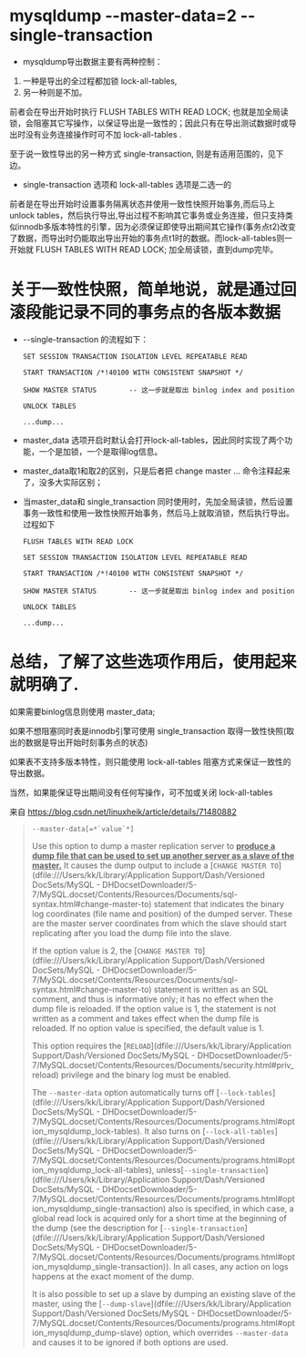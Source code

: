 
# mysqldump --master-data=2 --single-transaction

- mysqldump导出数据主要有两种控制：
1. 一种是导出的全过程都加锁 lock-all-tables, 
2. 另一种则是不加。

前者会在导出开始时执行 FLUSH TABLES WITH READ LOCK; 也就是加全局读锁，会阻塞其它写操作，以保证导出是一致性的；因此只有在导出测试数据时或导出时没有业务连接操作时可不加 lock-all-tables .

至于说一致性导出的另一种方式 single-transaction, 则是有适用范围的，见下边。

 

- single-transaction 选项和 lock-all-tables 选项是二选一的

前者是在导出开始时设置事务隔离状态并使用一致性快照开始事务,而后马上unlock tables，然后执行导出,导出过程不影响其它事务或业务连接，但只支持类似innodb多版本特性的引擎，因为必须保证即使导出期间其它操作(事务点t2)改变了数据，而导出时仍能取出导出开始的事务点t1时的数据。而lock-all-tables则一开始就 FLUSH TABLES WITH READ LOCK; 加全局读锁，直到dump完毕。

# 关于一致性快照，简单地说，就是通过回滚段能记录不同的事务点的各版本数据

- --single-transaction 的流程如下：
    ```
    SET SESSION TRANSACTION ISOLATION LEVEL REPEATABLE READ

    START TRANSACTION /*!40100 WITH CONSISTENT SNAPSHOT */

    SHOW MASTER STATUS        -- 这一步就是取出 binlog index and position

    UNLOCK TABLES

    ...dump...
    ```


- master_data 选项开启时默认会打开lock-all-tables，因此同时实现了两个功能，一个是加锁，一个是取得log信息。

- master_data取1和取2的区别，只是后者把 change master ... 命令注释起来了，没多大实际区别；

 

- 当master_data和 single_transaction 同时使用时，先加全局读锁，然后设置事务一致性和使用一致性快照开始事务，然后马上就取消锁，然后执行导出。过程如下
    ```
    FLUSH TABLES WITH READ LOCK

    SET SESSION TRANSACTION ISOLATION LEVEL REPEATABLE READ

    START TRANSACTION /*!40100 WITH CONSISTENT SNAPSHOT */

    SHOW MASTER STATUS        -- 这一步就是取出 binlog index and position

    UNLOCK TABLES

    ...dump...
    ```


# 总结，了解了这些选项作用后，使用起来就明确了.

如果需要binlog信息则使用 master_data; 

如果不想阻塞同时表是innodb引擎可使用 single_transaction 取得一致性快照(取出的数据是导出开始时刻事务点的状态)

如果表不支持多版本特性，则只能使用 lock-all-tables 阻塞方式来保证一致性的导出数据。

当然，如果能保证导出期间没有任何写操作，可不加或关闭 lock-all-tables

 

来自 <https://blog.csdn.net/linuxheik/article/details/71480882> 



>```
>--master-data[=*`value`*]
>```
>
>Use this option to dump a master replication server to **<u>produce a dump file that can be used to set up another server as a slave of the master.</u>** It causes the dump output to include a [`CHANGE MASTER TO`](dfile:///Users/kk/Library/Application Support/Dash/Versioned DocSets/MySQL - DHDocsetDownloader/5-7/MySQL.docset/Contents/Resources/Documents/sql-syntax.html#change-master-to) statement that indicates the binary log coordinates (file name and position) of the dumped server. These are the master server coordinates from which the slave should start replicating after you load the dump file into the slave.
>
>If the option value is 2, the [`CHANGE MASTER TO`](dfile:///Users/kk/Library/Application Support/Dash/Versioned DocSets/MySQL - DHDocsetDownloader/5-7/MySQL.docset/Contents/Resources/Documents/sql-syntax.html#change-master-to) statement is written as an SQL comment, and thus is informative only; it has no effect when the dump file is reloaded. If the option value is 1, the statement is not written as a comment and takes effect when the dump file is reloaded. If no option value is specified, the default value is 1.
>
>This option requires the [`RELOAD`](dfile:///Users/kk/Library/Application Support/Dash/Versioned DocSets/MySQL - DHDocsetDownloader/5-7/MySQL.docset/Contents/Resources/Documents/security.html#priv_reload) privilege and the binary log must be enabled.
>
>The `--master-data` option automatically turns off [`--lock-tables`](dfile:///Users/kk/Library/Application Support/Dash/Versioned DocSets/MySQL - DHDocsetDownloader/5-7/MySQL.docset/Contents/Resources/Documents/programs.html#option_mysqldump_lock-tables). It also turns on [`--lock-all-tables`](dfile:///Users/kk/Library/Application Support/Dash/Versioned DocSets/MySQL - DHDocsetDownloader/5-7/MySQL.docset/Contents/Resources/Documents/programs.html#option_mysqldump_lock-all-tables), unless[`--single-transaction`](dfile:///Users/kk/Library/Application Support/Dash/Versioned DocSets/MySQL - DHDocsetDownloader/5-7/MySQL.docset/Contents/Resources/Documents/programs.html#option_mysqldump_single-transaction) also is specified, in which case, a global read lock is acquired only for a short time at the beginning of the dump (see the description for [`--single-transaction`](dfile:///Users/kk/Library/Application Support/Dash/Versioned DocSets/MySQL - DHDocsetDownloader/5-7/MySQL.docset/Contents/Resources/Documents/programs.html#option_mysqldump_single-transaction)). In all cases, any action on logs happens at the exact moment of the dump.
>
>It is also possible to set up a slave by dumping an existing slave of the master, using the [`--dump-slave`](dfile:///Users/kk/Library/Application Support/Dash/Versioned DocSets/MySQL - DHDocsetDownloader/5-7/MySQL.docset/Contents/Resources/Documents/programs.html#option_mysqldump_dump-slave) option, which overrides `--master-data` and causes it to be ignored if both options are used.
>
>